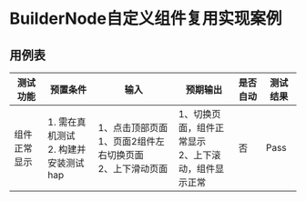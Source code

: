 # BuilderNode自定义组件复用实现案例

## 用例表

| 测试功能   | 预置条件                                | 输入                                    | 预期输出                              | 是否自动 | 测试结果 |
|--------|-------------------------------------|---------------------------------------|-----------------------------------|------|------|
| 组件正常显示 | 1. 需在真机测试 <br/> 2. 构建并安装测试hap <br/> | 1、点击顶部页面1、页面2组件左右切换页面  <br/> 2、上下滑动页面 | 1、切换页面，组件正常显示 <br/> 2、上下滚动，组件显示正常 | 否    | Pass |
